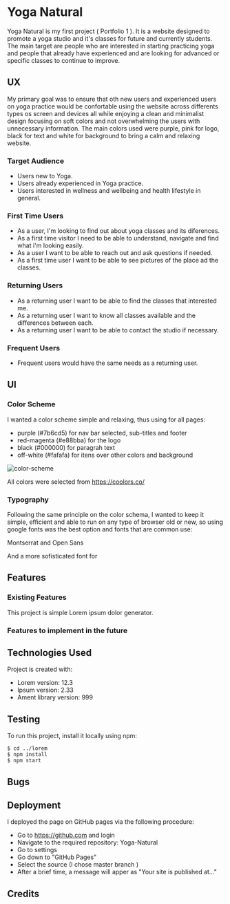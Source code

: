 # Yoga Natural
Yoga Natural is my first project ( Portfolio 1 ). It is a website designed to promote a yoga studio and it's classes for future and currently students. The main target are people who are interested in starting practicing yoga and people that already have experienced and are looking for advanced or specific classes to continue to improve.

## UX
My primary goal was to ensure that oth new users and experienced users on yoga practice would be confortable using the website across differents types os screen and devices all while enjoying a clean and minimalist design focusing on soft colors and not overwhelming the users with unnecessary information.
The main colors used were purple, pink for logo, black for text and white for background to bring a calm and relaxing website.

### Target Audience
* Users new to Yoga.
* Users already experienced in Yoga practice.
* Users interested in wellness and wellbeing and health lifestyle in general.

### First Time Users
* As a user, I'm looking to find out about yoga classes and its diferences.
* As a first time visitor I need to be able to understand, navigate and find what i'm looking easily.
* As a user  I want to be able to reach out and ask questions if needed.
* As a first time user I want to be able to see pictures of the place ad the classes.

### Returning Users
* As a returning user I want to be able to find the classes that interested me.
* As a returning user I want to know all classes available and the differences between each.
* As a returning user I want to be able to contact the studio if necessary.

### Frequent Users
* Frequent users would have the same needs as a returning user.


## UI
### Color Scheme
I wanted a color scheme simple and relaxing, thus using for all pages:
* purple (#7b6cd5) for nav bar selected, sub-titles and footer
* red-magenta (#e88bba) for the logo
* black (#000000) for paragrah text 
* off-white (#fafafa) for itens over other colors and background

![color-scheme](https://user-images.githubusercontent.com/91693065/137393634-170449c4-63a3-4207-86c4-f5189b240fab.png)

All colors were selected from https://coolors.co/

### Typography

Following the same principle on the color schema, I wanted to keep it simple, efficient and able to run on any type of browser old or new, so using google fonts was the best option and fonts that are common use:

Montserrat and Open Sans

And a more sofisticated font for 


## Features
### Existing Features
This project is simple Lorem ipsum dolor generator.

### Features to implement in the future
	
## Technologies Used
Project is created with:
* Lorem version: 12.3
* Ipsum version: 2.33
* Ament library version: 999
	
## Testing
To run this project, install it locally using npm:

```
$ cd ../lorem
$ npm install
$ npm start
```

## Bugs

## Deployment

I deployed the page on GitHub pages via the following procedure:
* Go to https://github.com and login
* Navigate to the required repository: Yoga-Natural
* Go to settings 
* Go down to "GitHub Pages"
* Select the source (I chose master branch )
* After a brief time, a message will apper as "Your site is published at..."

## Credits
